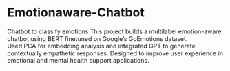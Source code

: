# Emotionaware-Chatbot
Chatbot to classify emotions
This project builds a multilabel emotion-aware chatbot using BERT finetuned on Google’s GoEmotions dataset.<br> Used PCA for embedding analysis and integrated GPT to generate contextually empathetic responses. Designed to improve user experience in emotional and mental health support applications.
